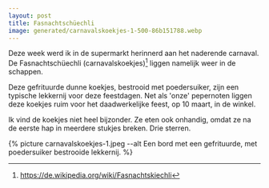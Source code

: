 ```yaml
---
layout: post
title: Fasnachtschüechli
image: generated/carnavalskoekjes-1-500-86b151788.webp
---
```


Deze week werd ik in de supermarkt herinnerd aan het naderende carnaval. De Fasnachtschüechli (carnavalskoekjes)[^1] liggen namelijk weer in de schappen.

Deze gefrituurde dunne koekjes, bestrooid met poedersuiker, zijn een typische lekkernij voor deze feestdagen. Net als 'onze' pepernoten liggen deze koekjes ruim voor het daadwerkelijke feest, op 10 maart, in de winkel.

Ik vind de koekjes niet heel bijzonder. Ze eten ook onhandig, omdat ze na de eerste hap in meerdere stukjes breken. Drie sterren.

{% picture carnavalskoekjes-1.jpeg --alt Een bord met een gefrituurde, met poedersuiker bestrooide lekkernij. %}

[^1]: <https://de.wikipedia.org/wiki/Fasnachtskiechli>
